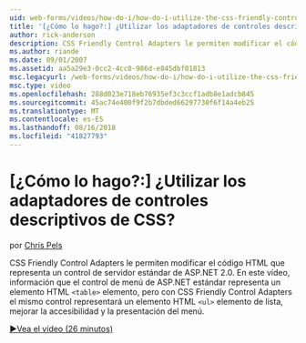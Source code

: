 ```yaml
---
uid: web-forms/videos/how-do-i/how-do-i-utilize-the-css-friendly-control-adapters
title: '[¿Cómo lo hago?:] ¿Utilizar los adaptadores de controles descriptivos de CSS? | Microsoft Docs'
author: rick-anderson
description: CSS Friendly Control Adapters le permiten modificar el código HTML que representa un control de servidor estándar de ASP.NET 2.0. En este vídeo, información que el stan...
ms.author: riande
ms.date: 09/01/2007
ms.assetid: aa5a29e3-0cc2-4cc0-986d-e845dbf01813
msc.legacyurl: /web-forms/videos/how-do-i/how-do-i-utilize-the-css-friendly-control-adapters
msc.type: video
ms.openlocfilehash: 288d023e718eb76935ef3c3ccf1adb8e1adcb845
ms.sourcegitcommit: 45ac74e400f9f2b7dbded66297730f6f14a4eb25
ms.translationtype: MT
ms.contentlocale: es-ES
ms.lasthandoff: 08/16/2018
ms.locfileid: "41827793"
---
```

<a name="how-do-i-utilize-the-css-friendly-control-adapters"></a>[¿Cómo lo hago?:] ¿Utilizar los adaptadores de controles descriptivos de CSS?
====================
por [Chris Pels](https://twitter.com/chrispels)

CSS Friendly Control Adapters le permiten modificar el código HTML que representa un control de servidor estándar de ASP.NET 2.0. En este vídeo, información que el control de menú de ASP.NET estándar representa un elemento HTML `<table>` elemento, pero con CSS Friendly Control Adapters el mismo control representará un elemento HTML `<ul>` elemento de lista, mejorar la accesibilidad y la presentación del menú. 

[&#9654;Vea el vídeo (26 minutos)](https://channel9.msdn.com/Blogs/ASP-NET-Site-Videos/how-do-i-utilize-the-css-friendly-control-adapters)
